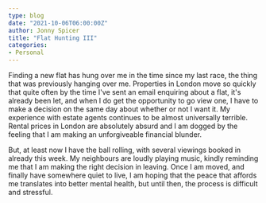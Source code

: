 ```yaml
---
type: blog
date: "2021-10-06T06:00:00Z"
author: Jonny Spicer
title: "Flat Hunting III"
categories:
- Personal
---
```

Finding a new flat has hung over me in the time since my last race, the thing that was previously hanging over me. Properties in London move so quickly that quite often by the time I've sent an email enquiring about a flat, it's already been let, and when I do get the
opportunity to go view one, I have to make a decision on the same day about whether or not I want it. My experience with estate agents continues to be almost universally terrible. Rental prices in London are absolutely absurd and I am dogged by the feeling that I am
making an unforgiveable financial blunder.

But, at least now I have the ball rolling, with several viewings booked in already this week. My neighbours are loudly playing music, kindly reminding me that I am making the right decision in leaving. Once I am moved, and finally have somewhere quiet to live, I am hoping
that the peace that affords me translates into better mental health, but until then, the process is difficult and stressful.
